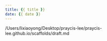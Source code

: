 ```yaml
---
title: {{ title }}
date: {{ date }}
---
```

/Users/lixiaoyong/Desktop/praycis-lee/praycis-lee.github.io/scaffolds/draft.md
